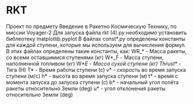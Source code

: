 # RKT
Проект по предмету Введение в Ракетно Космическую Технику, по миссии Voyager-2
Для запуска файла rkt (4).py необходимо установить библеотеку  matplotlib.pyplot
В файлах const*.py определены константы для каждой ступени, которые мы используем для вычисления формул. В этих файлах определены такие константы, как:
WR_* - Масса ракеты, со всеми оставшимися ступенями (кг)
W*_F - Масса ступени, наполненной топливом (кг)
W*_E - Масса сухой ступени (кг)
Thrust_* - Тяга (Н)
T* - Время работы ступени (с)
v* - скорость во время запуска ступени (м/с)
h* - высота во время запуска ступени (м)
t* - время с момента запуска до запуска ступени (с)
b* - начальный угол полёта ракеты относительно Земли (deg)
u* - угол отклонения ракеты относительно Земли (deg)
